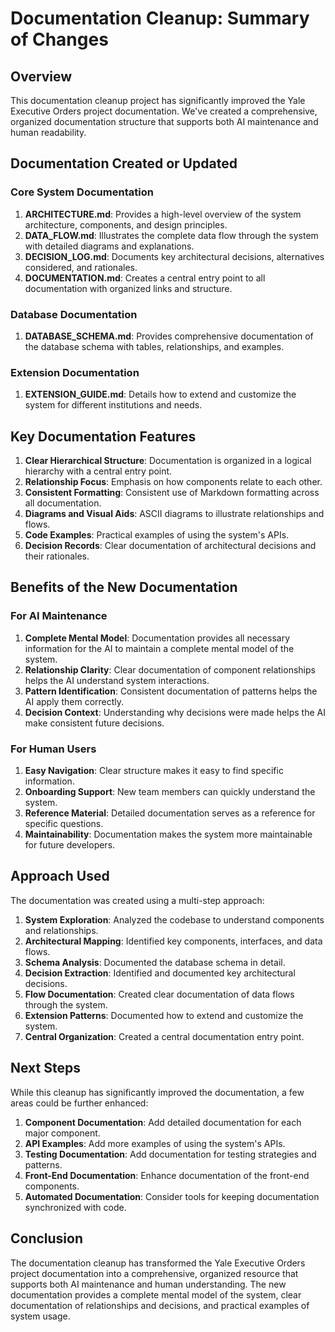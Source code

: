 # Documentation Cleanup: Summary of Changes

## Overview

This documentation cleanup project has significantly improved the Yale Executive Orders project documentation. We've created a comprehensive, organized documentation structure that supports both AI maintenance and human readability.

## Documentation Created or Updated

### Core System Documentation
1. **ARCHITECTURE.md**: Provides a high-level overview of the system architecture, components, and design principles.
2. **DATA_FLOW.md**: Illustrates the complete data flow through the system with detailed diagrams and explanations.
3. **DECISION_LOG.md**: Documents key architectural decisions, alternatives considered, and rationales.
4. **DOCUMENTATION.md**: Creates a central entry point to all documentation with organized links and structure.

### Database Documentation
1. **DATABASE_SCHEMA.md**: Provides comprehensive documentation of the database schema with tables, relationships, and examples.

### Extension Documentation
1. **EXTENSION_GUIDE.md**: Details how to extend and customize the system for different institutions and needs.

## Key Documentation Features

1. **Clear Hierarchical Structure**: Documentation is organized in a logical hierarchy with a central entry point.
2. **Relationship Focus**: Emphasis on how components relate to each other.
3. **Consistent Formatting**: Consistent use of Markdown formatting across all documentation.
4. **Diagrams and Visual Aids**: ASCII diagrams to illustrate relationships and flows.
5. **Code Examples**: Practical examples of using the system's APIs.
6. **Decision Records**: Clear documentation of architectural decisions and their rationales.

## Benefits of the New Documentation

### For AI Maintenance
1. **Complete Mental Model**: Documentation provides all necessary information for the AI to maintain a complete mental model of the system.
2. **Relationship Clarity**: Clear documentation of component relationships helps the AI understand system interactions.
3. **Pattern Identification**: Consistent documentation of patterns helps the AI apply them correctly.
4. **Decision Context**: Understanding why decisions were made helps the AI make consistent future decisions.

### For Human Users
1. **Easy Navigation**: Clear structure makes it easy to find specific information.
2. **Onboarding Support**: New team members can quickly understand the system.
3. **Reference Material**: Detailed documentation serves as a reference for specific questions.
4. **Maintainability**: Documentation makes the system more maintainable for future developers.

## Approach Used

The documentation was created using a multi-step approach:

1. **System Exploration**: Analyzed the codebase to understand components and relationships.
2. **Architectural Mapping**: Identified key components, interfaces, and data flows.
3. **Schema Analysis**: Documented the database schema in detail.
4. **Decision Extraction**: Identified and documented key architectural decisions.
5. **Flow Documentation**: Created clear documentation of data flows through the system.
6. **Extension Patterns**: Documented how to extend and customize the system.
7. **Central Organization**: Created a central documentation entry point.

## Next Steps

While this cleanup has significantly improved the documentation, a few areas could be further enhanced:

1. **Component Documentation**: Add detailed documentation for each major component.
2. **API Examples**: Add more examples of using the system's APIs.
3. **Testing Documentation**: Add documentation for testing strategies and patterns.
4. **Front-End Documentation**: Enhance documentation of the front-end components.
5. **Automated Documentation**: Consider tools for keeping documentation synchronized with code.

## Conclusion

The documentation cleanup has transformed the Yale Executive Orders project documentation into a comprehensive, organized resource that supports both AI maintenance and human understanding. The new documentation provides a complete mental model of the system, clear documentation of relationships and decisions, and practical examples of system usage.